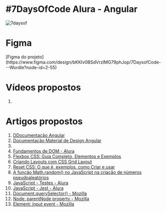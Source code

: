 <h1> #7DaysOfCode Alura - Angular </h1>

![7daysof](https://github.com/RenWro/7DaysOfCode-GitHub/assets/134458911/b38ca43b-907a-479e-a651-13791e7c603a) <br>


<h1>Figma</h1>
[Figma do projeto](https://www.figma.com/design/bKKIv0BSdVrzlMG79phJop/7DaysofCode---Wordle?node-id=2-55) <br>


<h1>Vídeos propostos</h1>

1. []()<br>

<h1>Artigos propostos</h1>

1. [DDocumentação Angular](https://v17.angular.io/api/router/Route)
2. [Documentação Material de Design Angular](https://material.angular.io/)
3. 
4. [Fundamentos de DOM - Alura](https://techguide.sh/pt-BR/path/front-end/dom-fundamentals/)
5. [Flexbox CSS: Guia Completo, Elementos e Exemplos](https://www.alura.com.br/artigos/css-guia-do-flexbox) <br>
6. [Criando Layouts com CSS Grid Layout](https://www.alura.com.br/artigos/criando-layouts-com-css-grid-layout) <br>
7. [Reset CSS: O que é, exemplos, como Criar e usar](https://www.alura.com.br/artigos/o-que-e-reset-css) <br>
8. [A função Math.random() no JavaScript na criação de números pseudoaleatórios](https://www.alura.com.br/artigos/funcao-math-random-javascript-numeros-pseudoaleatorios) <br>
9. [JavaScript - Testes - Alura](https://techguide.sh/pt-BR/path/front-end/javascript-testing/) <br>
10. [JavaScript - Jest - Alura](https://techguide.sh/pt-BR/path/front-end/jest/) <br>
11. [Document.querySelector() - Mozilla](https://developer.mozilla.org/pt-BR/docs/Web/API/Document/querySelector)<br>
12. [Node: parentNode property - Mozilla](https://developer.mozilla.org/en-US/docs/Web/API/Node/parentNode)<br>
13. [Element: input event - Mozilla](https://developer.mozilla.org/en-US/docs/Web/API/Element/input_event)<br>
  

